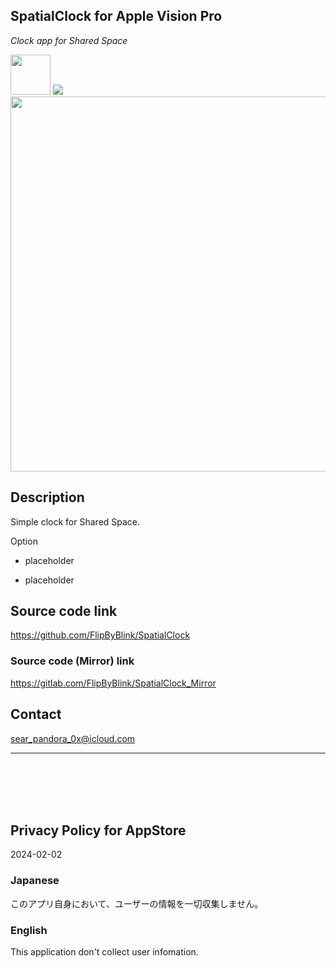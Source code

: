 SpatialClock for Apple Vision Pro
-----------
_Clock app for Shared Space_

<img src="SpatialClock/SupportingFiles/READMEAssets/icon.png" width="64">

<a href="https://apps.apple.com/app/id6476141176" target="blank">
    <img src="SpatialClock/SupportingFiles/READMEAssets/appstore_badge.svg">
</a>

<img src="SpatialClock/SupportingFiles/READMEAssets/screenshot1200w.png" width="600">


Description
------------
Simple clock for Shared Space.


Option

- placeholder

- placeholder


Source code link
-----------------
https://github.com/FlipByBlink/SpatialClock

### Source code (Mirror) link
https://gitlab.com/FlipByBlink/SpatialClock_Mirror


Contact
--------
sear_pandora_0x@icloud.com


* * *

<br>
<br>
<br>
<br>


Privacy Policy for AppStore
---------------------------
2024-02-02

### Japanese
このアプリ自身において、ユーザーの情報を一切収集しません。

### English
This application don't collect user infomation.


<br>
<br>
<br>
<br>


<!-- URL "Support page for AppStore" -->
<!-- https://flipbyblink.github.io/SpatialClock/ -->
<!-- URL "Privacy Policy for AppStore" -->
<!-- https://flipbyblink.github.io/SpatialClock/#privacy-policy-for-appstore -->
